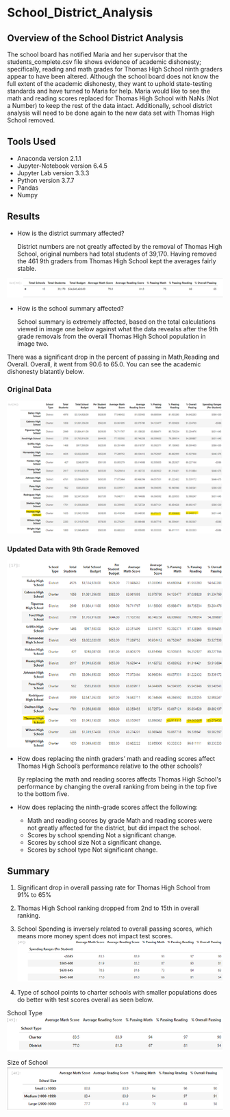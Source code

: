 # School_District_Analysis

## Overview of the School District Analysis

The school board has notified Maria and her supervisor that the students_complete.csv file shows evidence of academic dishonesty; specifically, reading and math grades for Thomas High School ninth graders appear to have been altered. Although the school board does not know the full extent of the academic dishonesty, they want to uphold state-testing standards and have turned to Maria for help. Maria would like to see the math and reading scores replaced for Thomas High School with NaNs (Not a Number) to keep the rest of the data intact.  Additionally, school district analysis will need to be done again to the new data set with Thomas High School removed.

## Tools Used
* Anaconda version 2.1.1
* Jupyter-Notebook version 6.4.5
* Jupyter Lab version 3.3.3
* Python version 3.7.7
* Pandas
* Numpy

## Results

* How is the district summary affected?

    District numbers are not greatly affected by the removal of Thomas High School, original numbers 
    had total students of 39,170.  Having removed the 461 9th graders from Thomas High School kept 
    the averages fairly stable.

![Total_District.png](Resources/Total_District.png)

* How is the school summary affected?

    School summary is extremely affected, based on the total calculations viewed in image one below 
    against what the data revealss after the 9th grade removals from the overall Thomas High School 
    population in image two.

There was a significant drop in the percent of passing in Math,Reading and Overall. Overall, it went from 90.6 to 65.0.  You can see the academic dishonesty blatantly below.

### Original Data

![Original_Analysis.png](Resources/Original_Analysis.png)

### Updated Data with 9th Grade Removed
![9th_Grade_Removed.png](Resources/9th_Grade_Removed.png)

* How does replacing the ninth graders’ math and reading scores affect Thomas High School’s performance relative to the other schools?

    By replacing the math and reading scores affects Thomas High School's performance by changing the overall ranking from being in the top five to the bottom five.  

* How does replacing the ninth-grade scores affect the following:
    * Math and reading scores by grade
        Math and reading scores were not greatly affected for the district, but did impact the 
        school.
    * Scores by school spending
        Not a significant change.
    * Scores by school size
        Not a significant change.
    * Scores by school type
        Not significant change.

## Summary
1. Significant drop in overall passing rate for Thomas High School from 91% to 65%

2. Thomas High School ranking dropped from 2nd to 15th in overall ranking.

3. School Spending is inversely related to overall passing scores, which means more money spent does not impact test scores.
![Spending_vs_Passing.png](Resources/Spending_vs_Passing.png)

4. Type of school points to charter schools with smaller populations does do better with test scores overall as seen below.

School Type
![Type_vx_Passing.png](Resources/Type_vx_Passing.png)


Size of School
![Size_vs_Passing.png](Resources/Size_vs_Passing.png)
